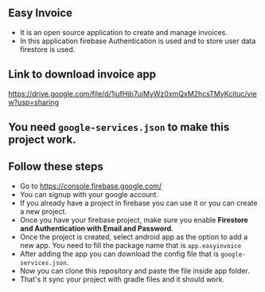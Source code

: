 
## Easy Invoice

- It is an open source application to create and manage invoices.
- In this application firebase Authentication is used and to store user data firestore is used.

## Link to download invoice app
https://drive.google.com/file/d/1iufHjb7uiMyWz0xmQxM2hcsTMyKcituc/view?usp=sharing

## You need `google-services.json` to make this project work.

## Follow these steps
- Go to https://console.firebase.google.com/
- You can signup with your google account.
- If you already have a project in firebase you can use it or you can create a new project.
- Once you have your firebase project, make sure you enable **Firestore and Authentication with Email and Password**.
- Once the project is created, select android app as the option to add a new app. You need to fill the package name that is `app.easyinvoice`
- After adding the app you can download the config file that is `google-services.json`.
- Now you can clone this repository and paste the file inside app folder.
- That's it sync your project with gradle files and it should work.
